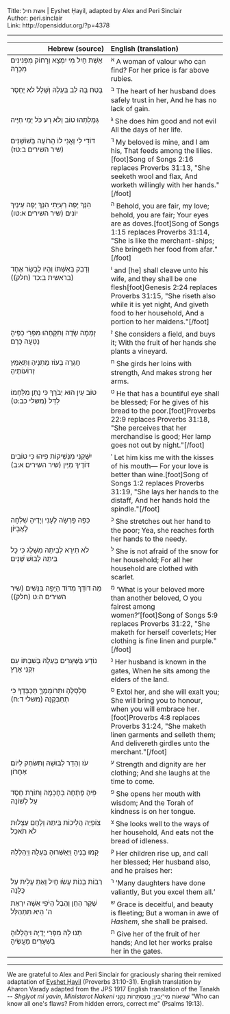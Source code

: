 <html>
<head></head>
<body>
Title: אשת חיל | Eyshet Ḥayil, adapted by Alex and Peri Sinclair<br />
Author: peri.sinclair<br />
Link: http://opensiddur.org/?p=4378
<p />
<hr />

<table style="margin-left: auto;margin-right: auto;" class="draggable">
<thead><tr><th id="x" style="text-align: right;">Hebrew (source)</th><th style="text-align: left;">English (translation)</th></tr></thead>
<tbody>
<tr>
<td style="vertical-align:top;" width="46%">
<div class="liturgy"><span lang="he">
אֵשֶׁת חַיִל מִי יִמְצָא 
וְרָחוֹק מִפְּנִינִים מִכְרָהּ
</span></div></td>
 
<td style="vertical-align:top;" width="53%"><div class="english">
<sup>א</sup> A woman of valour who can find?
For her price is far above rubies.
</td></tr>


<tr><td style="vertical-align:top;" width="46%"><div class="liturgy"><span lang="he">
בָּטַח בָּהּ לֵב בַּעְלָהּ 
וְשָׁלָל לא יֶחְסָר
</span></div></td>
 
<td style="vertical-align:top;" width="53%"><div class="english">
<sup>ב</sup> The heart of her husband does safely trust in her,
And he has no lack of gain.
</td></tr>


<tr><td style="vertical-align:top;" width="46%"><div class="liturgy"><span lang="he">
גְּמָלַתְהוּ טוֹב וְלֹא רָע 
כֹּל יְמֵי חַיֶּיה
</span></div></td>
 
<td style="vertical-align:top;" width="53%"><div class="english">
<sup>ג</sup> She does him good and not evil
All the days of her life.
</td></tr>


<tr><td style="vertical-align:top;" width="46%"><div class="liturgy"><span lang="he">
דּוֹדִי לִי וַאֲנִי לוֹ 
הָרוֹעֶה בַּשּׁוֹשַׁנִּים <span class="citation">(שיר השירים ב:טז)</span>
</span></div></td>
 
<td style="vertical-align:top;" width="53%"><div class="english">
<sup>ד</sup> My beloved is mine, and I am his,
That feeds among the lilies.[foot]Song of Songs 2:16 replaces Proverbs 31:13, "She seeketh wool and flax,
And worketh willingly with her hands."[/foot]
</td></tr>


<tr><td style="vertical-align:top;" width="46%"><div class="liturgy"><span lang="he">
הִנָּךְ יָפָה רַעְיָתִי הִנָּךְ יָפָה 
עֵינַיִךְ יוֹנִים <span class="citation">(שיר השירים א:טו)</span>
</span></div></td>
 
<td style="vertical-align:top;" width="53%"><div class="english">
<sup>ה</sup> Behold, you are fair, my love; behold, you are fair;
Your eyes are as doves.[foot]Song of Songs 1:15 replaces Proverbs 31:14, "She is like the merchant-ships; She bringeth her food from afar."[/foot]
</td></tr>


<tr><td style="vertical-align:top;" width="46%"><div class="liturgy"><span lang="he">
וְדָבַק בְּאִשְׁתּוֹ 
וְהָיוּ לְבָשָׂר אֶחָד <span class="citation">(בראשית ב:כד (חלק))</span>
</span></div></td>
 
<td style="vertical-align:top;" width="53%"><div class="english">
<sup>ו</sup> and [he] shall cleave unto his wife, 
and they shall be one flesh[foot]Genesis 2:24 replaces Proverbs 31:15, "She riseth also while it is yet night,
And giveth food to her household, And a portion to her maidens."[/foot]
</td></tr>


<tr><td style="vertical-align:top;" width="46%"><div class="liturgy"><span lang="he">
זָמְמָה שָׂדֶה וַתִּקָּחֵהוּ 
מִפְּרִי כַפֶּיהָ נָטְעָה כָּרֶם
</span></div></td>
 
<td style="vertical-align:top;" width="53%"><div class="english">
<sup>ז</sup> She considers a field, and buys it;
With the fruit of her hands she plants a vineyard.
</td></tr>


<tr><td style="vertical-align:top;" width="46%"><div class="liturgy"><span lang="he">
חָגְרָה בְעוֹז מָתְנֶיהָ 
וַתְּאַמֵּץ זְרוֹעוֹתֶיהָ
</span></div></td>
 
<td style="vertical-align:top;" width="53%"><div class="english">
<sup>ח</sup> She girds her loins with strength,
And makes strong her arms.
</td></tr>


<tr><td style="vertical-align:top;" width="46%"><div class="liturgy"><span lang="he">
טוֹב עַיִן הוּא יְבֹרָךְ 
כִּי נָתַן מִלַּחְמוֹ לַדָּל <span class="citation">(משלי כב:ט)</span>
</span></div></td>
 
<td style="vertical-align:top;" width="53%"><div class="english">
<sup>ט</sup> He that has a bountiful eye shall be blessed;
For he gives of his bread to the poor.[foot]Proverbs 22:9 replaces Proverbs 31:18, "She perceives that her merchandise is good;
Her lamp goes not out by night."[/foot]
</td></tr>


<tr><td style="vertical-align:top;" width="46%"><div class="liturgy"><span lang="he">
יִשָּׁקֵנִי מִנְּשִׁיקוֹת פִּיהוּ 
כִּי טוֹבִים דּוֹדֶיךָ מִיָּיִן <span class="citation">(שיר השירים א:ב)</span>
</span></div></td>
 
<td style="vertical-align:top;" width="53%"><div class="english">
<sup>י</sup> Let him kiss me with the kisses of his mouth—
For your love is better than wine.[foot]Song of Songs 1:2 replaces Proverbs 31:19, "She lays her hands to the distaff,
And her hands hold the spindle."[/foot]
</td></tr>


<tr><td style="vertical-align:top;" width="46%"><div class="liturgy"><span lang="he">
כַּפָּהּ פָּרְשָׂה לֶעָנִי 
וְיָדֶיהָ שִׁלְּחָה לָאֶבְיוֹן
</span></div></td>
 
<td style="vertical-align:top;" width="53%"><div class="english">
<sup>כ</sup> She stretches out her hand to the poor;
Yea, she reaches forth her hands to the needy.
</td></tr>


<tr><td style="vertical-align:top;" width="46%"><div class="liturgy"><span lang="he">
לֹא תִירָא לְבֵיתָהּ מִשָּׁלֶג 
כִּי כָל בֵּיתָהּ לָבוּשׁ שָׁנִים
</span></div></td>
 
<td style="vertical-align:top;" width="53%"><div class="english">
<sup>ל</sup> She is not afraid of the snow for her household;
For all her household are clothed with scarlet.
</td></tr>


<tr><td style="vertical-align:top;" width="46%"><div class="liturgy"><span lang="he">
מַה דּוֹדֵךְ מִדּוֹד 
הַיָּפָה בַּנָּשִׁים <span class="citation">(שיר השירים ה:ט (חלק))</span>
</span></div></td>
 
<td style="vertical-align:top;" width="53%"><div class="english">
<sup>מ</sup> ’What is your beloved more than another beloved,
O you fairest among women?’[foot]Song of Songs 5:9 replaces Proverbs 31:22, "She maketh for herself coverlets;
Her clothing is fine linen and purple."[/foot]
</td></tr>


<tr><td style="vertical-align:top;" width="46%"><div class="liturgy"><span lang="he">
נוֹדָע בַּשְּׁעָרִים בַּעְלָהּ 
בְּשִׁבְתּוֹ עִם זִקְנֵי אָרֶץ
</span></div></td>
 
<td style="vertical-align:top;" width="53%"><div class="english">
<sup>נ</sup> Her husband is known in the gates,
When he sits among the elders of the land.
</td></tr>


<tr><td style="vertical-align:top;" width="46%"><div class="liturgy"><span lang="he">
סַלְסְלֶהָ וּתְרוֹמְמֶךָּ 
תְּכַבֵּדְךָ כִּי תְחַבְּקֶנָּה <span class="citation">(משלי ד:ח)</span>
</span></div></td>
 
<td style="vertical-align:top;" width="53%"><div class="english">
<sup>ס</sup> Extol her, and she will exalt you;
She will bring you to honour, when you will embrace her.[foot]Proverbs 4:8 replaces Proverbs 31:24, "She maketh linen garments and selleth them;
And delivereth girdles unto the merchant."[/foot]
</td></tr>


<tr><td style="vertical-align:top;" width="46%"><div class="liturgy"><span lang="he">
עֹז וְהָדָר לְבוּשָׁהּ 
וְתִשׂחַק לְיוֹם אַחֲרוֹן
</span></div></td>
 
<td style="vertical-align:top;" width="53%"><div class="english">
<sup>ע</sup> Strength and dignity are her clothing;
And she laughs at the time to come.
</td></tr>


<tr><td style="vertical-align:top;" width="46%"><div class="liturgy"><span lang="he">
פִּיהָ פָּתְחָה בְחָכְמָה 
וְתוֹרַת חֶסֶד עַל לְשׁוֹנָהּ
</span></div></td>
 
<td style="vertical-align:top;" width="53%"><div class="english">
<sup>פ</sup> She opens her mouth with wisdom;
And the Torah of kindness is on her tongue.
</td></tr>


<tr><td style="vertical-align:top;" width="46%"><div class="liturgy"><span lang="he">
צוֹפִיָּה הֲלִיכוֹת בֵּיתָהּ 
וְלֶחֶם עַצְלוּת לֹא תֹאכֵל
</span></div></td>
 
<td style="vertical-align:top;" width="53%"><div class="english">
<sup>צ</sup> She looks well to the ways of her household,
And eats not the bread of idleness.
</td></tr>


<tr><td style="vertical-align:top;" width="46%"><div class="liturgy"><span lang="he">
קָמוּ בָנֶיהָ וַיְאַשְּׁרוּהָ 
בַּעְלָהּ וַיְהַלְלָהּ
</span></div></td>
 
<td style="vertical-align:top;" width="53%"><div class="english">
<sup>ק</sup> Her children rise up, and call her blessed;
Her husband also, and he praises her:
</td></tr>


<tr><td style="vertical-align:top;" width="46%"><div class="liturgy"><span lang="he">
רַבּוֹת בָּנוֹת עָשׂוּ חָיִל 
וְאַתְּ עָלִית עַל כֻּלָּנָה
</span></div></td>
 
<td style="vertical-align:top;" width="53%"><div class="english">
<sup>ר</sup> ’Many daughters have done valiantly,
But you excel them all.’
</td></tr>


<tr><td style="vertical-align:top;" width="46%"><div class="liturgy"><span lang="he">
שֶׁקֶר הַחֵן וְהֶבֶל הַיֹּפִי 
אִשָּׁה יִרְאַת ה' הִיא תִתְהַלָּל
</span></div></td>
 
<td style="vertical-align:top;" width="53%"><div class="english">
<sup>ש</sup> Grace is deceitful, and beauty is fleeting;
But a woman in awe of <em>Hashem</em>, she shall be praised.
</td></tr>


<tr><td style="vertical-align:top;" width="46%"><div class="liturgy"><span lang="he">
תְּנוּ לָהּ מִפְּרִי יָדֶיָה 
וִיהַלְלוּהָ בַשְׁעָרִים מַעֲשֶׂיהָ
</span></div></td>
 
<td style="vertical-align:top;" width="53%"><div class="english">
<sup>ת</sup> Give her of the fruit of her hands;
And let her works praise her in the gates.
</td></tr></tbody></table>

<hr />

We are grateful to Alex and Peri Sinclair for graciously sharing their remixed adaptation of <a href="http://en.wikipedia.org/wiki/Eshet_Chayil">Eyshet Ḥayil</a> (Proverbs 31:10-31). English translation by Aharon Varady adapted from the JPS 1917 English translation of the Tanakh -- <em>Shgiyot mi yavin, Ministarot Nakeni</em> <span lang="he" class="scribe">שְׁגִיאוֹת מִי־יָבִין; מִנִּסְתָּרוֹת נַקֵּנִי</span> "Who can know all one's flaws? From hidden errors, correct me" (Psalms 19:13).
</body>
</html>